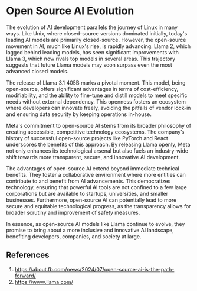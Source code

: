 # Open Source AI Evolution

The evolution of AI development parallels the journey of Linux in many ways. Like Unix, where closed-source versions dominated initially, today's leading AI models are primarily closed-source. However, the open-source movement in AI, much like Linux's rise, is rapidly advancing. Llama 2, which lagged behind leading models, has seen significant improvements with Llama 3, which now rivals top models in several areas. This trajectory suggests that future Llama models may soon surpass even the most advanced closed models.

The release of Llama 3.1 405B marks a pivotal moment. This model, being open-source, offers significant advantages in terms of cost-efficiency, modifiability, and the ability to fine-tune and distill models to meet specific needs without external dependency. This openness fosters an ecosystem where developers can innovate freely, avoiding the pitfalls of vendor lock-in and ensuring data security by keeping operations in-house.

Meta's commitment to open-source AI stems from its broader philosophy of creating accessible, competitive technology ecosystems. The company’s history of successful open-source projects like PyTorch and React underscores the benefits of this approach. By releasing Llama openly, Meta not only enhances its technological arsenal but also fuels an industry-wide shift towards more transparent, secure, and innovative AI development.

The advantages of open-source AI extend beyond immediate technical benefits. They foster a collaborative environment where more entities can contribute to and benefit from AI advancements. This democratizes technology, ensuring that powerful AI tools are not confined to a few large corporations but are available to startups, universities, and smaller businesses. Furthermore, open-source AI can potentially lead to more secure and equitable technological progress, as the transparency allows for broader scrutiny and improvement of safety measures.

In essence, as open-source AI models like Llama continue to evolve, they promise to bring about a more inclusive and innovative AI landscape, benefiting developers, companies, and society at large.

## References
1. https://about.fb.com/news/2024/07/open-source-ai-is-the-path-forward/
2. https://www.llama.com/


